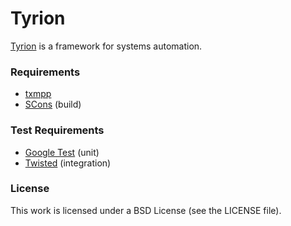 Tyrion
======

[Tyrion](http://www.tyrion.org) is a framework for systems automation.

### Requirements

* [txmpp](http://github.com/silas/txmpp)
* [SCons](http://www.scons.org/) (build)

### Test Requirements

* [Google Test](http://code.google.com/p/googletest/) (unit)
* [Twisted](http://twistedmatrix.com/) (integration)

### License

This work is licensed under a BSD License (see the LICENSE file).
